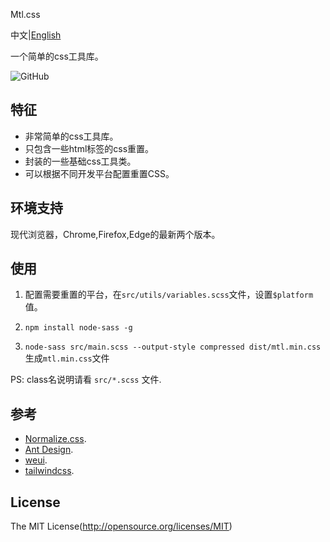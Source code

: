 Mtl.css

中文|[English](README.md)

一个简单的css工具库。

![GitHub](https://img.shields.io/github/license/Srooter/Mtl-css)

## 特征

- 非常简单的css工具库。
- 只包含一些html标签的css重置。
- 封装的一些基础css工具类。
- 可以根据不同开发平台配置重置CSS。

## 环境支持

现代浏览器，Chrome,Firefox,Edge的最新两个版本。

## 使用

1. 配置需要重置的平台，在`src/utils/variables.scss`文件，设置`$platform`值。

2. `npm install node-sass -g`

3. `node-sass src/main.scss --output-style compressed dist/mtl.min.css`生成`mtl.min.css`文件

PS: class名说明请看 `src/*.scss` 文件.

## 参考

- [Normalize.css](https://necolas.github.io/normalize.css/).
- [Ant Design](https://ant.design/index-cn).
- [weui](https://weui.io/).
- [tailwindcss](https://tailwindcss.com/).

## License

The MIT License(http://opensource.org/licenses/MIT)
